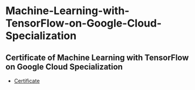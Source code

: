 # Machine-Learning-with-TensorFlow-on-Google-Cloud-Specialization
## Certificate of Machine Learning with TensorFlow on Google Cloud Specialization
* [Certificate](https://www.coursera.org/account/accomplishments/specialization/HU4Q2VRTUHF2)
